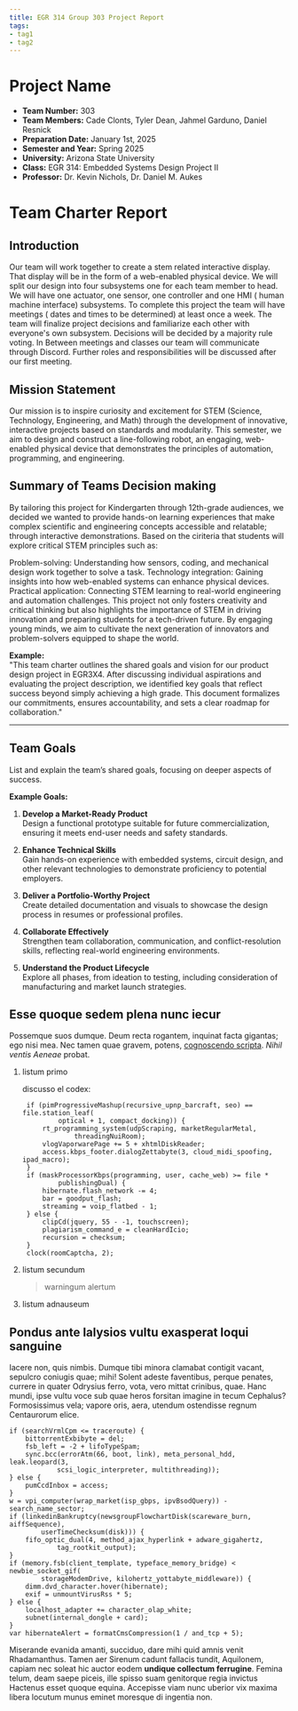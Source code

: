 ```yaml
---
title: EGR 314 Group 303 Project Report
tags:
- tag1
- tag2
---
```


# Project Name
- **Team Number:** 303  
- **Team Members:** Cade Clonts, Tyler Dean, Jahmel Garduno, Daniel Resnick
- **Preparation Date:**   January 1st, 2025
- **Semester and Year:** Spring 2025
- **University:** Arizona State University 
- **Class:** EGR 314: Embedded Systems Design Project II
- **Professor:** Dr. Kevin Nichols, Dr. Daniel M. Aukes


# Team Charter Report  

## **Introduction**  
Our team will work together to create a stem related interactive display. That display will be in the form of a web-enabled physical device. We will split our design into four subsystems one for each team member to head. We will have one actuator, one sensor, one controller and one HMI ( human machine interface) subsystems. To complete this project the team will have meetings ( dates and times to be determined) at least once a week. The team will finalize project decisions and familiarize each other with everyone's own subsystem. Decisions will be decided by a majority rule voting. In Between meetings and classes our team will communicate through Discord. Further roles and responsibilities will be discussed after our first meeting. 

## Mission Statement 
Our mission is to inspire curiosity and excitement for STEM (Science, Technology, Engineering, and Math) through the development of innovative, interactive projects based on standards and modularity. This semester, we aim to design and construct a line-following robot, an engaging, web-enabled physical device that demonstrates the principles of automation, programming, and engineering. 

## Summary of Teams Decision making 
By tailoring this project for Kindergarten through 12th-grade audiences, we decided we wanted to provide hands-on learning experiences that make complex scientific and engineering concepts accessible and relatable; through interactive demonstrations. Based on the ciriteria that students will explore critical STEM principles such as:

Problem-solving: Understanding how sensors, coding, and mechanical design work together to solve a task.
Technology integration: Gaining insights into how web-enabled systems can enhance physical devices.
Practical application: Connecting STEM learning to real-world engineering and automation challenges.
This project not only fosters creativity and critical thinking but also highlights the importance of STEM in driving innovation and preparing students for a tech-driven future. By engaging young minds, we aim to cultivate the next generation of innovators and problem-solvers equipped to shape the world.







 

**Example:**  
"This team charter outlines the shared goals and vision for our product design project in EGR3X4. After discussing individual aspirations and evaluating the project description, we identified key goals that reflect success beyond simply achieving a high grade. This document formalizes our commitments, ensures accountability, and sets a clear roadmap for collaboration."  

---

## **Team Goals**  
List and explain the team’s shared goals, focusing on deeper aspects of success.  

**Example Goals:**  

1. **Develop a Market-Ready Product**  
   Design a functional prototype suitable for future commercialization, ensuring it meets end-user needs and safety standards.  

2. **Enhance Technical Skills**  
   Gain hands-on experience with embedded systems, circuit design, and other relevant technologies to demonstrate proficiency to potential employers.  

3. **Deliver a Portfolio-Worthy Project**  
   Create detailed documentation and visuals to showcase the design process in resumes or professional profiles.  

4. **Collaborate Effectively**  
   Strengthen team collaboration, communication, and conflict-resolution skills, reflecting real-world engineering environments.  

5. **Understand the Product Lifecycle**  
   Explore all phases, from ideation to testing, including consideration of manufacturing and market launch strategies.



## Esse quoque sedem plena nunc iecur

Possemque suos dumque. Deum recta rogantem, inquinat facta gigantas; ego nisi
mea. Nec tamen quae gravem, potens, [cognoscendo
scripta](http://vidit-lumine.io/sinusdeum). *Nihil ventis Aeneae* probat.

1. listum primo

    discusso el codex:

        if (pimProgressiveMashup(recursive_upnp_barcraft, seo) == file.station_leaf(
                optical + 1, compact_docking)) {
            rt_programming_system(udpScraping, marketRegularMetal,
                    threadingNuiRoom);
            vlogVaporwarePage += 5 + xhtmlDiskReader;
            access.kbps_footer.dialogZettabyte(3, cloud_midi_spoofing, ipad_macro);
        }
        if (maskProcessorKbps(programming, user, cache_web) >= file *
                publishingDual) {
            hibernate.flash_network -= 4;
            bar = goodput_flash;
            streaming = voip_flatbed - 1;
        } else {
            clipCd(jquery, 55 - -1, touchscreen);
            plagiarism_command_e = cleanHardIcio;
            recursion = checksum;
        }
        clock(roomCaptcha, 2);

2. listum secundum

    > warningum alertum

3. listum adnauseum

## Pondus ante Ialysios vultu exasperat loqui sanguine

Iacere non, quis nimbis. Dumque tibi minora clamabat contigit vacant, sepulcro
coniugis quae; mihi! Solent adeste faventibus, perque penates, currere in quater
Odrysius ferro, vota, vero mittat crinibus, quae. Hanc mundi, ipse vultu voce
sub quae heros forsitan imagine in tecum Cephalus? Formosissimus vela; vapore
oris, aera, utendum ostendisse regnum Centaurorum elice.

    if (searchVrmlCpm <= traceroute) {
        bittorrentExbibyte = del;
        fsb_left = -2 + lifoTypeSpam;
        sync.bcc(errorAtm(66, boot, link), meta_personal_hdd, leak.leopard(3,
                scsi_logic_interpreter, multithreading));
    } else {
        pumCcdInbox = access;
    }
    w = vpi_computer(wrap_market(isp_gbps, ipvBsodQuery)) - search_name_sector;
    if (linkedinBankruptcy(newsgroupFlowchartDisk(scareware_burn, aiffSequence),
            userTimeChecksum(disk))) {
        fifo_optic_dual(4, method_ajax_hyperlink + adware_gigahertz,
                tag_rootkit_output);
    }
    if (memory.fsb(client_template, typeface_memory_bridge) < newbie_socket_gif(
            storageModemDrive, kilohertz_yottabyte_middleware)) {
        dimm.dvd_character.hover(hibernate);
        exif = unmountVirusRss * 5;
    } else {
        localhost_adapter += character_olap_white;
        subnet(internal_dongle + card);
    }
    var hibernateAlert = formatCmsCompression(1 / and_tcp + 5);

Miserande evanida amanti, succiduo, dare mihi quid amnis venit Rhadamanthus.
Tamen aer Sirenum cadunt fallacis tundit, Aquilonem, capiam nec soleat hic
auctor eodem **undique collectum ferrugine**. Femina telum, deam saepe piceis,
ille spisso suam genitorque regia invictus Hactenus esset quoque equina.
Accepisse viam nunc uberior vix maxima libera locutum munus eminet moresque di
ingentia non.
